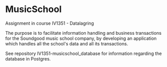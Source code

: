 # MusicSchool

Assignment in course IV1351 - Datalagring

The purpose is to facilitate information handling and business transactions for the Soundgood music school company, by developing an application which handles all the school's data and all its transactions.

See repository IV1351-musicschool_database for information regarding the database in Postgres.
